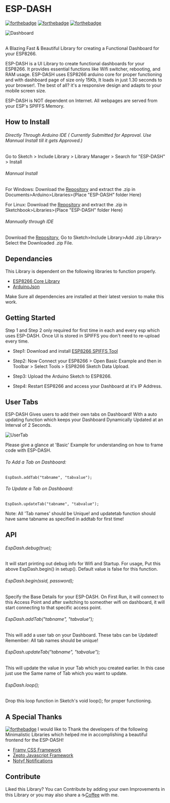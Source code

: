 # ESP-DASH

[![forthebadge](http://forthebadge.com/images/badges/uses-html.svg)](http://forthebadge.com)
[![forthebadge](http://forthebadge.com/images/badges/gluten-free.svg)](http://forthebadge.com)
[![forthebadge](http://forthebadge.com/images/badges/built-with-love.svg)](http://forthebadge.com)

![Dashboard](https://github.com/ayushsharma82/ESP-DASH/blob/master/docs/dashboard.PNG)

<br>
A Blazing Fast & Beautiful Library for creating a Functional Dashboard for your ESP8266.

<br>

ESP-DASH is a UI Library to create functional dashboards for your ESP8266. It provides essential functions like Wifi switcher, rebooting, and RAM usage. ESP-DASH uses ESP8266 arduino core for proper functioning and with dashboard page of size only 15Kb, It loads in just 1.30 seconds to your browser!. The best of all? it's a responsive design and adapts to your mobile screen size.

ESP-DASH is NOT dependent on Internet. All webpages are served from your ESP's SPIFFS Memory.

## How to Install
###### Directly Through Arduino IDE ( Currently Submitted for Approval. Use Mannual Install till it gets Approved.)
Go to Sketch > Include Library > Library Manager > Search for "ESP-DASH" > Install

###### Mannual Install

For Windows: Download the [Repository](https://github.com/ayushsharma82/ESP-DASH/archive/master.zip) and extract the .zip in Documents>Arduino>Libraries>{Place "ESP-DASH" folder Here}

For Linux: Download the [Repository](https://github.com/ayushsharma82/ESP-DASH/archive/master.zip) and extract the .zip in Sketchbook>Libraries>{Place "ESP-DASH" folder Here}

###### Mannually through IDE

Download the [Repository](https://github.com/ayushsharma82/ESP-DASH/archive/master.zip), Go to Sketch>Include Library>Add .zip Library> Select the Downloaded .zip File.

## Dependancies
This Library is dependent on the following libraries to function properly.
  - [ESP8266 Core Library](https://github.com/esp8266/Arduino)
  - [ArduinoJson](https://github.com/bblanchon/ArduinoJson)

Make Sure all dependencies are installed at their latest version to make this work.

## Getting Started

Step 1 and Step 2 only required for first time in each and every esp which uses ESP-DASH. Once UI is stored in SPIFFS you don't need to re-upload every time.

- Step1:  Download and install [ESP8266 SPIFFS Tool](http://esp8266.github.io/Arduino/versions/2.0.0/doc/filesystem.html#uploading-files-to-file-system)
- Step2:  Now Connect your ESP8266 > Open Basic Example and then in Toolbar > Select Tools > ESP8266 Sketch Data Upload.

- Step3: Upload the Arduino Sketch to ESP8266.

- Step4: Restart ESP8266 and access your Dashboard at it's IP Address.

## User Tabs

ESP-DASH Gives users to add their own tabs on Dashboard! With a auto updating function which keeps your Dashboard Dynamically Updated at an Interval of 2 Seconds.

![UserTab](https://github.com/ayushsharma82/ESP-DASH/blob/master/docs/tab.gif)

Please give a glance at 'Basic' Example for understanding on how to frame code with ESP-DASH.

###### To Add a Tab on Dashboard:
```
EspDash.addTab("tabname", "tabvalue");
```

###### To Update a Tab on Dashboard:
```
EspDash.updateTab("tabname", "tabvalue");
```

Note: All 'Tab names' should be Unique! and updatetab function should have same tabname as specified in addtab for first time!


## API

###### EspDash.debug(true);
It will start printing out debug info for Wifi and Startup. For usage, Put this above EspDash.begin() in setup(). Default value is false for this function.

###### EspDash.begin(ssid, password);
Specify the Base Details for your ESP-DASH. On First Run, it will connect to this Access Point and after switching to someother wifi on dashboard, it will start connecting to that specific access point.

###### EspDash.addTab("tabname", "tabvalue");
This will add a user tab on your Dashboard. These tabs can be Updated! Remember: All tab names should be unique!

###### EspDash.updateTab("tabname", "tabvalue");
This will update the value in your Tab which you created earlier. In this case just use the Same name of Tab which you want to update.

###### EspDash.loop();
Drop this loop function in Sketch's void loop(); for proper functioning.

## A Special Thanks
[![forthebadge](http://forthebadge.com/images/badges/thats-how-they-get-you.svg)](http://forthebadge.com)
I would like to Thank the developers of the following Minimalistic Libraries which helped me in accomplishing a beautiful frontend for the ESP-DASH!

- [Framy CSS Framework](http://framycss.org/)
- [Zepto Javascript Framework](http://zeptojs.com/)
- [Notyf Notifications](http://carlosroso.com/notyf/)

## Contribute
Liked this Library? You can Contribute by adding your own Improvements in this Library or you may also share a :coffee:[Coffee](https://www.paypal.me/ayushsharma82/3) with me.
